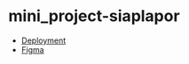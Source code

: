 # mini_project-siaplapor

- [Deployment](https://mini-project-siaplapor.vercel.app/)
- [Figma](https://www.figma.com/file/3tPLCjMUxGTtufE7dw9lWf/SiapLapor!?type=design&node-id=0%3A1&mode=design&t=QLwRkSgCQqS6PRT9-1)
